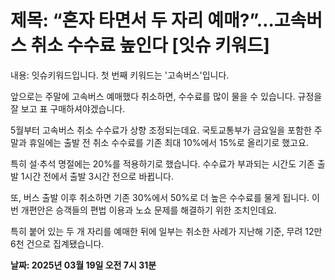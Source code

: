 # **제목: “혼자 타면서 두 자리 예매?”…고속버스 취소 수수료 높인다 [잇슈 키워드]**

  내용: 잇슈키워드입니다. 첫 번째 키워드는 '고속버스'입니다. 

앞으로는 주말에 고속버스 예매했다 취소하면, 수수료를 많이 물을 수 있습니다. 규정을 잘 보고 표 구매하셔야겠습니다.  

5월부터 고속버스 취소 수수료가 상향 조정되는데요. 국토교통부가 금요일을 포함한 주말과 휴일에는 출발 전 취소 수수료를 기존 최대 10%에서 15%로 올리기로 했고요. 

특히 설·추석 명절에는 20%를 적용하기로 했습니다. 수수료가 부과되는 시간도 기존 출발 1시간 전에서 출발 3시간 전으로 바뀝니다. 

또, 버스 출발 이후 취소하면 기존 30%에서 50%로 더 높은 수수료를 물게 됩니다. 이번 개편안은 승객들의 편법 이용과 노쇼 문제를 해결하기 위한 조치인데요. 

특히 붙어 있는 두 개 자리를 예매한 뒤에 일부는 취소한 사례가 지난해 기준, 무려 12만 6천 건으로 집계됐습니다.

  **날짜: 2025년 03월 19일 오전 7시 31분**